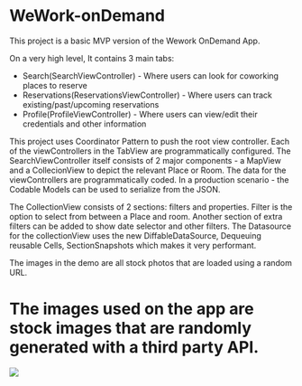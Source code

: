 # WeWork-onDemand

This project is a basic MVP version of the Wework OnDemand App. 

On a very high level, It contains 3 main tabs:
  - Search(SearchViewController) - Where users can look for coworking places to reserve
  - Reservations(ReservationsViewController) - Where users can track existing/past/upcoming reservations
  - Profile(ProfileViewController) - Where users can view/edit their credentials and other information
  
This project uses Coordinator Pattern to push the root view controller. Each of the viewControllers in the TabView are programmatically configured. The SearchViewController itself consists of 2 major components - a MapView and a CollecionView to depict the relevant Place or Room. The data for the viewControllers are programmatically coded. In a production scenario - the Codable Models can be used to serialize from the JSON.

The CollectionView consists of 2 sections: filters and properties. Filter is the option to select from between a Place and room. Another section of extra filters can be added to show date selector and other filters. The Datasource for the collectionView uses the new DiffableDataSource, Dequeuing reusable Cells, SectionSnapshots which makes it very performant.

The images in the demo are all stock photos that are loaded using a random URL.

# The images used on the app are stock images that are randomly generated with a third party API. 
![](ezgif-3-a0679dc3255f.gif)
